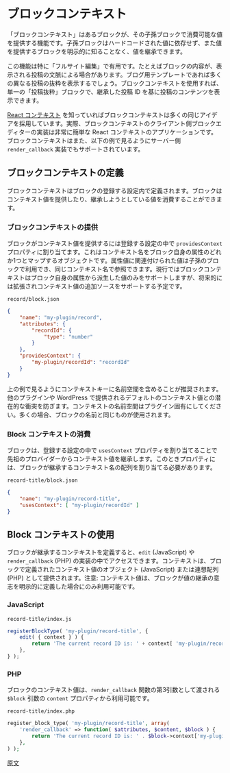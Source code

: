 <!-- 
# Block Context
 -->
# ブロックコンテキスト

<!-- 
Block context is a feature which enables ancestor blocks to provide values which can be consumed by descendent blocks within its own hierarchy. Those descendent blocks can inherit these values without resorting to hard-coded values and without an explicit awareness of the block which provides those values.
 -->
「ブロックコンテキスト」はあるブロックが、その子孫ブロックで消費可能な値を提供する機能です。子孫ブロックはハードコードされた値に依存せず、また値を提供するブロックを明示的に知ることなく、値を継承できます。

<!-- 
This is especially useful in full-site editing where, for example, the contents of a block may depend on the context of the post in which it is displayed. A blogroll template may show excerpts of many different posts. Using block context, there can still be one single "Post Excerpt" block which displays the contents of the post based on an inherited post ID.
 -->
この機能は特に「フルサイト編集」で有用です。たとえばブロックの内容が、表示される投稿の文脈による場合があります。ブログ用テンプレートであれば多くの異なる投稿の抜粋を表示するでしょう。ブロックコンテキストを使用すれば、単一の「投稿抜粋」ブロックで、継承した投稿 ID を基に投稿のコンテンツを表示できます。

<!-- 
If you are familiar with [React Context](https://reactjs.org/docs/context.html), block context adopts many of the same ideas. In fact, the client-side block editor implementation of block context is a very simple application of React Context. Block context is also supported in server-side `render_callback` implementations, demonstrated in the examples below.
 -->
[React コンテキスト](https://reactjs.org/docs/context.html) を知っていればブロックコンテキストは多くの同じアイデアを採用しています。実際、ブロックコンテキストのクライアント側ブロックエディターの実装は非常に簡単な React コンテキストのアプリケーションです。ブロックコンテキストはまた、以下の例で見るようにサーバー側 `render_callback` 実装でもサポートされています。

<!-- 
## Defining Block Context
 -->
## ブロックコンテキストの定義

<!-- 
Block context is defined in the registered settings of a block. A block can provide a context value, or consume a value it seeks to inherit.
 -->
ブロックコンテキストはブロックの登録する設定内で定義されます。ブロックはコンテキスト値を提供したり、継承しようとしている値を消費することができます。

<!-- 
### Providing Block Context
 -->
### ブロックコンテキストの提供

<!-- 
A block can provide a context value by assigning a `providesContext` property in its registered settings. This is an object which maps a context name to one of the block's own attribute. The value corresponding to that attribute value is made available to descendent blocks and can be referenced by the same context name. Currently, block context only supports values derived from the block's own attributes. This could be enhanced in the future to support additional sources of context values.
 -->
ブロックがコンテキスト値を提供するには登録する設定の中で `providesContext` プロパティに割り当てます。これはコンテキスト名をブロック自身の属性のどれか1つとマップするオブジェクトです。属性値に関連付けられた値は子孫のブロックで利用でき、同じコンテキスト名で参照できます。現行ではブロックコンテキストはブロック自身の属性から派生した値のみをサポートしますが、将来的には拡張されコンテキスト値の追加ソースをサポートする予定です。

`record/block.json`

```json
{
	"name": "my-plugin/record",
	"attributes": {
		"recordId": {
			"type": "number"
		}
	},
	"providesContext": {
		"my-plugin/recordId": "recordId"
	}
}
```
<!-- 
As seen in the above example, it is recommended that you include a namespace as part of the name of the context key so as to avoid potential conflicts with other plugins or default context values provided by WordPress. The context namespace should be specific to your plugin, and in most cases can be the same as used in the name of the block itself.
 -->
上の例で見るようにコンテキストキーに名前空間を含めることが推奨されます。他のプラグインや WordPress で提供されるデフォルトのコンテキスト値との潜在的な衝突を防ぎます。コンテキストの名前空間はプラグイン固有にしてください。多くの場合、ブロックの名前と同じものが使用されます。

<!-- 
### Consuming Block Context
 -->
### Block コンテキストの消費

<!-- 
A block can inherit a context value from an ancestor provider by assigning a `usesContext` property in its registered settings. This should be assigned as an array of the context names the block seeks to inherit.
 -->
ブロックは、登録する設定の中で `usesContext` プロパティを割り当てることで先祖のプロバイダーからコンテキスト値を継承します。このときプロパティには、ブロックが継承するコンテキスト名の配列を割り当てる必要があります。

`record-title/block.json`

```json
{
	"name": "my-plugin/record-title",
	"usesContext": [ "my-plugin/recordId" ]
}
```
<!-- 
## Using Block Context
 -->
## Block コンテキストの使用
<!-- 
Once a block has defined the context it seeks to inherit, this can be accessed in the implementation of `edit` (JavaScript) and `render_callback` (PHP). It is provided as an object (JavaScript) or associative array (PHP) of the context values which have been defined for the block. Note that a context value will only be made available if the block explicitly defines a desire to inherit that value.
 -->
ブロックが継承するコンテキストを定義すると、`edit` (JavaScript) や `render_callback` (PHP) の実装の中でアクセスできます。コンテキストは、ブロックで定義されたコンテキスト値のオブジェクト (JavaScript) または連想配列 (PHP) として提供されます。注意: コンテキスト値は、ブロックが値の継承の意志を明示的に定義した場合にのみ利用可能です。

### JavaScript

`record-title/index.js`

```js
registerBlockType( 'my-plugin/record-title', {
	edit( { context } ) {
		return 'The current record ID is: ' + context[ 'my-plugin/recordId' ];
	},
} );
```

### PHP
<!-- 
A block's context values are available from the `context` property of the `$block` argument passed as the third argument to the `render_callback` function.
 -->
ブロックのコンテキスト値は、`render_callback` 関数の第3引数として渡される `$block` 引数の `content` プロパティから利用可能です。

`record-title/index.php`

```php
register_block_type( 'my-plugin/record-title', array(
	'render_callback' => function( $attributes, $content, $block ) {
		return 'The current record ID is: ' . $block->context['my-plugin/recordId'];
	},
) );
```

[原文](https://github.com/WordPress/gutenberg/blob/master/docs/designers-developers/developers/block-api/block-context.md)